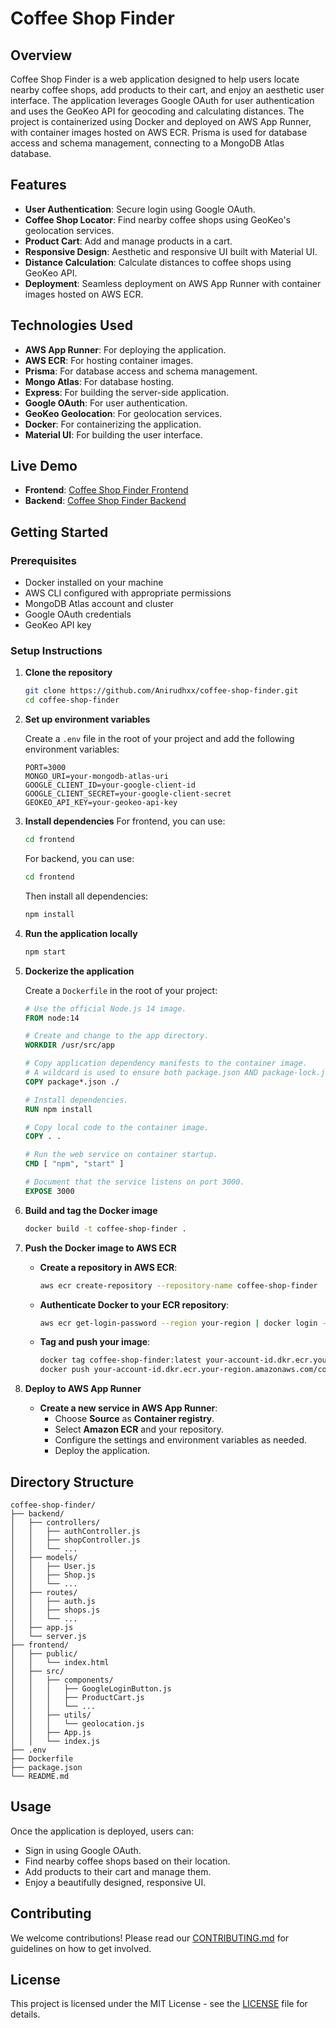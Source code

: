 # Coffee Shop Finder

## Overview

Coffee Shop Finder is a web application designed to help users locate nearby coffee shops, add products to their cart, and enjoy an aesthetic user interface. The application leverages Google OAuth for user authentication and uses the GeoKeo API for geocoding and calculating distances. The project is containerized using Docker and deployed on AWS App Runner, with container images hosted on AWS ECR. Prisma is used for database access and schema management, connecting to a MongoDB Atlas database.

## Features

- **User Authentication**: Secure login using Google OAuth.
- **Coffee Shop Locator**: Find nearby coffee shops using GeoKeo's geolocation services.
- **Product Cart**: Add and manage products in a cart.
- **Responsive Design**: Aesthetic and responsive UI built with Material UI.
- **Distance Calculation**: Calculate distances to coffee shops using GeoKeo API.
- **Deployment**: Seamless deployment on AWS App Runner with container images hosted on AWS ECR.

## Technologies Used

- **AWS App Runner**: For deploying the application.
- **AWS ECR**: For hosting container images.
- **Prisma**: For database access and schema management.
- **Mongo Atlas**: For database hosting.
- **Express**: For building the server-side application.
- **Google OAuth**: For user authentication.
- **GeoKeo Geolocation**: For geolocation services.
- **Docker**: For containerizing the application.
- **Material UI**: For building the user interface.

## Live Demo

- **Frontend**: [Coffee Shop Finder Frontend](https://mdttfbysuw.us-east-1.awsapprunner.com/)
- **Backend**: [Coffee Shop Finder Backend](https://r5uv9hibkz.us-east-1.awsapprunner.com/)

## Getting Started

### Prerequisites

- Docker installed on your machine
- AWS CLI configured with appropriate permissions
- MongoDB Atlas account and cluster
- Google OAuth credentials
- GeoKeo API key

### Setup Instructions

1. **Clone the repository**

   ```sh
   git clone https://github.com/Anirudhxx/coffee-shop-finder.git
   cd coffee-shop-finder
   ```

2. **Set up environment variables**

   Create a `.env` file in the root of your project and add the following environment variables:

   ```env
   PORT=3000
   MONGO_URI=your-mongodb-atlas-uri
   GOOGLE_CLIENT_ID=your-google-client-id
   GOOGLE_CLIENT_SECRET=your-google-client-secret
   GEOKEO_API_KEY=your-geokeo-api-key
   ```

3. **Install dependencies**
   For frontend, you can use:
   ```sh
   cd frontend
   ```
   For backend, you can use:
   ```sh
   cd frontend
   ```
   Then install all dependencies:
   ```sh
   npm install
   ```

5. **Run the application locally**

   ```sh
   npm start
   ```

6. **Dockerize the application**

   Create a `Dockerfile` in the root of your project:

   ```Dockerfile
   # Use the official Node.js 14 image.
   FROM node:14

   # Create and change to the app directory.
   WORKDIR /usr/src/app

   # Copy application dependency manifests to the container image.
   # A wildcard is used to ensure both package.json AND package-lock.json are copied.
   COPY package*.json ./

   # Install dependencies.
   RUN npm install

   # Copy local code to the container image.
   COPY . .

   # Run the web service on container startup.
   CMD [ "npm", "start" ]

   # Document that the service listens on port 3000.
   EXPOSE 3000
   ```

7. **Build and tag the Docker image**

   ```sh
   docker build -t coffee-shop-finder .
   ```

8. **Push the Docker image to AWS ECR**

   - **Create a repository in AWS ECR**:

     ```sh
     aws ecr create-repository --repository-name coffee-shop-finder
     ```

   - **Authenticate Docker to your ECR repository**:

     ```sh
     aws ecr get-login-password --region your-region | docker login --username AWS --password-stdin your-account-id.dkr.ecr.your-region.amazonaws.com
     ```

   - **Tag and push your image**:

     ```sh
     docker tag coffee-shop-finder:latest your-account-id.dkr.ecr.your-region.amazonaws.com/coffee-shop-finder:latest
     docker push your-account-id.dkr.ecr.your-region.amazonaws.com/coffee-shop-finder:latest
     ```

9. **Deploy to AWS App Runner**

   - **Create a new service in AWS App Runner**:
     - Choose **Source** as **Container registry**.
     - Select **Amazon ECR** and your repository.
     - Configure the settings and environment variables as needed.
     - Deploy the application.

## Directory Structure

```
coffee-shop-finder/
├── backend/
│   ├── controllers/
│   │   ├── authController.js
│   │   ├── shopController.js
│   │   └── ...
│   ├── models/
│   │   ├── User.js
│   │   ├── Shop.js
│   │   └── ...
│   ├── routes/
│   │   ├── auth.js
│   │   ├── shops.js
│   │   └── ...
│   ├── app.js
│   └── server.js
├── frontend/
│   ├── public/
│   │   └── index.html
│   ├── src/
│   │   ├── components/
│   │   │   ├── GoogleLoginButton.js
│   │   │   ├── ProductCart.js
│   │   │   └── ...
│   │   ├── utils/
│   │   │   └── geolocation.js
│   │   ├── App.js
│   │   └── index.js
├── .env
├── Dockerfile
├── package.json
└── README.md
```

## Usage

Once the application is deployed, users can:
- Sign in using Google OAuth.
- Find nearby coffee shops based on their location.
- Add products to their cart and manage them.
- Enjoy a beautifully designed, responsive UI.

## Contributing

We welcome contributions! Please read our [CONTRIBUTING.md](CONTRIBUTING.md) for guidelines on how to get involved.

## License

This project is licensed under the MIT License - see the [LICENSE](LICENSE) file for details.
